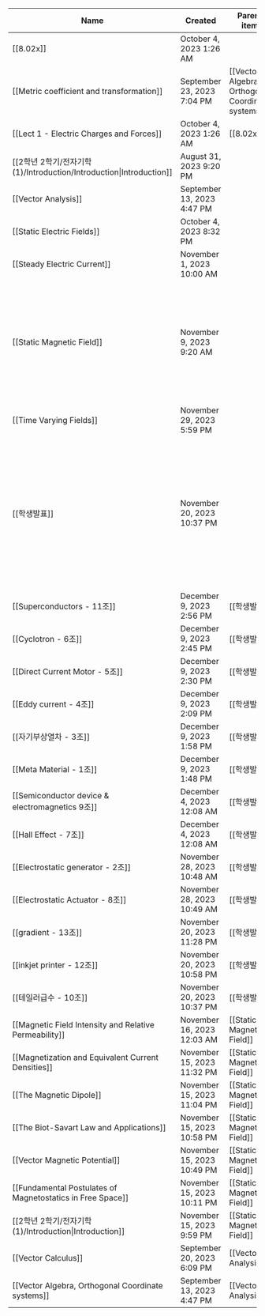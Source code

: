 |Name|Created|Parent item|Sub-item|Tags|
|---|---|---|---|---|
|[[8.02x]]|October 4, 2023 1:26 AM||[[Lect 1 - Electric Charges and Forces]]||
|[[Metric coefficient and transformation]]|September 23, 2023 7:04 PM|[[Vector Algebra, Orthogonal Coordinate systems]]|||
|[[Lect 1 - Electric Charges and Forces]]|October 4, 2023 1:26 AM|[[8.02x]]|||
|[[2학년 2학기/전자기학(1)/Introduction/Introduction\|Introduction]]|August 31, 2023 9:20 PM||||
|[[Vector Analysis]]|September 13, 2023 4:47 PM||[[Vector Algebra, Orthogonal Coordinate systems]], [[Vector Calculus]]||
|[[Static Electric Fields]]|October 4, 2023 8:32 PM||||
|[[Steady Electric Current]]|November 1, 2023 10:00 AM||||
|[[Static Magnetic Field]]|November 9, 2023 9:20 AM||[[2학년 2학기/전자기학(1)/Introduction\|Introduction]], [[Fundamental Postulates of Magnetostatics in Free Space]], [[Vector Magnetic Potential]], [[The Biot-Savart Law and Applications]], [[The Magnetic Dipole]], [[Magnetization and Equivalent Current Densities]], [[Magnetic Field Intensity and Relative Permeability]]||
|[[Time Varying Fields]]|November 29, 2023 5:59 PM||||
|[[학생발표]]|November 20, 2023 10:37 PM||[[테일러급수 - 10조]], [[inkjet printer - 12조]], [[gradient - 13조]], [[Electrostatic generator - 2조]], [[Electrostatic Actuator - 8조]], [[Hall Effect - 7조]], [[Semiconductor device & electromagnetics 9조]], [[Meta Material - 1조]], [[자기부상열차 - 3조]], [[Eddy current - 4조]], [[Direct Current Motor - 5조]], [[Cyclotron - 6조]], [[Superconductors - 11조]]||
|[[Superconductors - 11조]]|December 9, 2023 2:56 PM|[[학생발표]]|||
|[[Cyclotron - 6조]]|December 9, 2023 2:45 PM|[[학생발표]]|||
|[[Direct Current Motor - 5조]]|December 9, 2023 2:30 PM|[[학생발표]]|||
|[[Eddy current - 4조]]|December 9, 2023 2:09 PM|[[학생발표]]|||
|[[자기부상열차 - 3조]]|December 9, 2023 1:58 PM|[[학생발표]]|||
|[[Meta Material - 1조]]|December 9, 2023 1:48 PM|[[학생발표]]|||
|[[Semiconductor device & electromagnetics 9조]]|December 4, 2023 12:08 AM|[[학생발표]]|||
|[[Hall Effect - 7조]]|December 4, 2023 12:08 AM|[[학생발표]]|||
|[[Electrostatic generator - 2조]]|November 28, 2023 10:48 AM|[[학생발표]]|||
|[[Electrostatic Actuator - 8조]]|November 28, 2023 10:49 AM|[[학생발표]]|||
|[[gradient - 13조]]|November 20, 2023 11:28 PM|[[학생발표]]|||
|[[inkjet printer - 12조]]|November 20, 2023 10:58 PM|[[학생발표]]|||
|[[테일러급수 - 10조]]|November 20, 2023 10:37 PM|[[학생발표]]|||
|[[Magnetic Field Intensity and Relative Permeability]]|November 16, 2023 12:03 AM|[[Static Magnetic Field]]|||
|[[Magnetization and Equivalent Current Densities]]|November 15, 2023 11:32 PM|[[Static Magnetic Field]]|||
|[[The Magnetic Dipole]]|November 15, 2023 11:04 PM|[[Static Magnetic Field]]|||
|[[The Biot-Savart Law and Applications]]|November 15, 2023 10:58 PM|[[Static Magnetic Field]]|||
|[[Vector Magnetic Potential]]|November 15, 2023 10:49 PM|[[Static Magnetic Field]]|||
|[[Fundamental Postulates of Magnetostatics in Free Space]]|November 15, 2023 10:11 PM|[[Static Magnetic Field]]|||
|[[2학년 2학기/전자기학(1)/Introduction\|Introduction]]|November 15, 2023 9:59 PM|[[Static Magnetic Field]]|||
|[[Vector Calculus]]|September 20, 2023 6:09 PM|[[Vector Analysis]]|||
|[[Vector Algebra, Orthogonal Coordinate systems]]|September 13, 2023 4:47 PM|[[Vector Analysis]]|[[Metric coefficient and transformation]]||